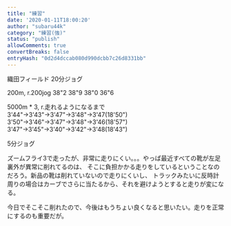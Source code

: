 ```yaml
---
title: "練習"
date: '2020-01-11T18:00:20'
author: "subaru44k"
category: "練習(強)"
status: "publish"
allowComments: true
convertBreaks: false
entryHash: "0d2d4dccab080d990dcbb7c26d8331bb"
---
```

織田フィールド
20分ジョグ

200m, r.200jog
38"2
38"9
38"0
36"6

5000m * 3, r.走れるようになるまで
3'44"→3'43"→3'47"→3'48"→3'47(18'50")
3'50"→3'46"→3'47"→3'48"→3'46(18'57")
3'47"→3'45"→3'40"→3'42"→3'48(18'43")

5分ジョグ

ズームフライ3で走ったが、非常に走りにくい。。。やっぱ最近すべての靴が左足裏外が異常に削れてるのは、
そこに負担かかる走りをしているということなのだろう。新品の靴は削れていないので走りにくいし、
トラックみたいに反時計周りの場合はカーブでさらに当たるから、それを避けようとすると走りが変になる。

今日でそこそこ削れたので、今後はもうちょい良くなると思いたい。走りを正常にするのも重要だが。
